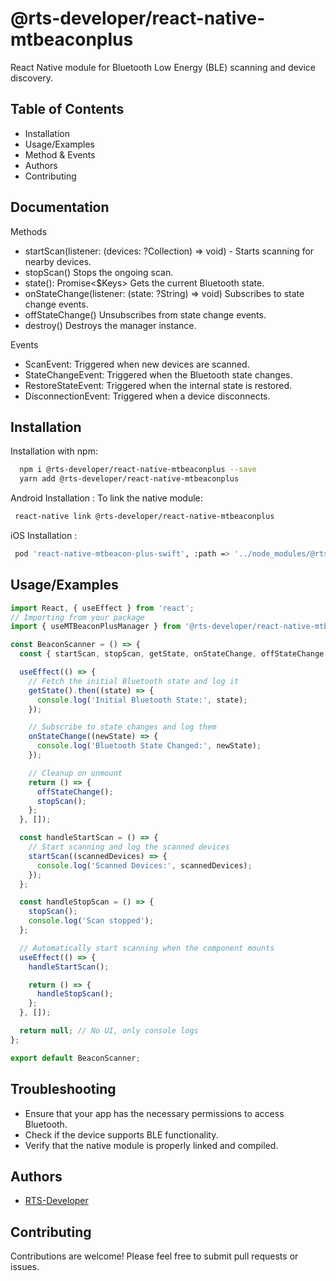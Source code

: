 
# @rts-developer/react-native-mtbeaconplus

React Native module for Bluetooth Low Energy (BLE) scanning and device discovery.


## Table of Contents
 - Installation
 - Usage/Examples
 - Method & Events
 - Authors
 - Contributing

## Documentation
Methods
- startScan(listener: (devices: ?Collection) => void) - Starts scanning for nearby devices.
- stopScan() Stops the ongoing scan.
- state(): Promise<$Keys<typeof State>> Gets the current Bluetooth state.
- onStateChange(listener: (state: ?String) => void) Subscribes to state change events.
- offStateChange() Unsubscribes from state change events.
- destroy() Destroys the manager instance.

Events
- ScanEvent: Triggered when new devices are scanned.
- StateChangeEvent: Triggered when the Bluetooth state changes.
- RestoreStateEvent: Triggered when the internal state is restored.
- DisconnectionEvent: Triggered when a device disconnects.


## Installation

Installation with npm:

```bash
  npm i @rts-developer/react-native-mtbeaconplus --save
  yarn add @rts-developer/react-native-mtbeaconplus
```
Android Installation :
To link the native module:

```bash
 react-native link @rts-developer/react-native-mtbeaconplus
```
iOS Installation :
```bash
 pod 'react-native-mtbeacon-plus-swift', :path => '../node_modules/@rts-developer/react-native-mtbeaconplus'
```
## Usage/Examples

```javascript
import React, { useEffect } from 'react';
// Importing from your package
import { useMTBeaconPlusManager } from '@rts-developer/react-native-mtbeaconplus';

const BeaconScanner = () => {
  const { startScan, stopScan, getState, onStateChange, offStateChange } = useMTBeaconPlusManager();

  useEffect(() => {
    // Fetch the initial Bluetooth state and log it
    getState().then((state) => {
      console.log('Initial Bluetooth State:', state);
    });

    // Subscribe to state changes and log them
    onStateChange((newState) => {
      console.log('Bluetooth State Changed:', newState);
    });

    // Cleanup on unmount
    return () => {
      offStateChange();
      stopScan();
    };
  }, []);

  const handleStartScan = () => {
    // Start scanning and log the scanned devices
    startScan((scannedDevices) => {
      console.log('Scanned Devices:', scannedDevices);
    });
  };

  const handleStopScan = () => {
    stopScan();
    console.log('Scan stopped');
  };

  // Automatically start scanning when the component mounts
  useEffect(() => {
    handleStartScan();

    return () => {
      handleStopScan();
    };
  }, []);

  return null; // No UI, only console logs
};

export default BeaconScanner;

```


## Troubleshooting

- Ensure that your app has the necessary permissions to access Bluetooth.
- Check if the device supports BLE functionality.
- Verify that the native module is properly linked and compiled.
## Authors

- [RTS-Developer](https://github.com/rtsdeveloper/react-native-mtbeaconplus)


## Contributing

Contributions are welcome! Please feel free to submit pull requests or issues.